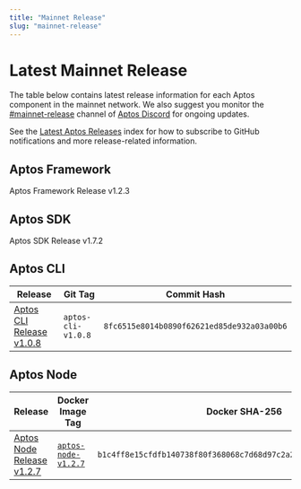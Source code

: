 ```yaml
---
title: "Mainnet Release"
slug: "mainnet-release"
---
```


# Latest Mainnet Release

The table below contains latest release information for each Aptos component in the mainnet network. We also suggest you monitor the [#mainnet-release](https://discord.com/channels/945856774056083548/1042502400507916349) channel of [Aptos Discord](https://discord.gg/aptoslabs) for ongoing updates.

See the [Latest Aptos Releases](./index.md) index for how to subscribe to GitHub notifications and more release-related information.

## Aptos Framework

Aptos Framework Release v1.2.3

## Aptos SDK

Aptos SDK Release v1.7.2

## Aptos CLI

|Release | Git Tag | Commit Hash|
|---|---|---|
|[Aptos CLI Release v1.0.8](https://github.com/aptos-labs/aptos-core/releases/tag/aptos-cli-v1.0.8)| `aptos-cli-v1.0.8` | `8fc6515e8014b0890f62621ed85de932a03a00b6` |

## Aptos Node

|Release | Docker Image Tag | Docker SHA-256 | Branch | Commit Hash|
|---|---|---|---|---|
|[Aptos Node Release v1.2.7](https://github.com/aptos-labs/aptos-core/releases/tag/aptos-node-v1.2.7)| [`aptos-node-v1.2.7`](https://hub.docker.com/layers/aptoslabs/validator/aptos-node-v1.2.7/images/sha256-b1c4ff8e15cfdfb140738f80f368068c7d68d97c2a205139d661cc6d82a65ea0?context=explore) | `b1c4ff8e15cfdfb140738f80f368068c7d68d97c2a205139d661cc6d82a65ea0` | [aptos-node-v1.2.7](https://github.com/aptos-labs/aptos-core/tree/aptos-node-v1.2.7)| `cc30c46ad41cd1577935466036eb1903b7cbc973` |